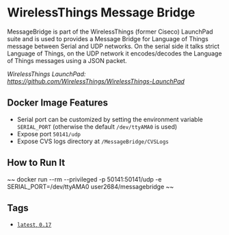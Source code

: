 # WirelessThings Message Bridge #

MessageBridge is part of the WirelessThings (former Ciseco) LaunchPad suite and is used to provides a Message Bridge for Language of Things 
message between Serial and UDP networks. 
On the serial side it talks strict Language of Things, on the UDP network it encodes/decodes the Language of Things messages using a JSON packet.

*WirelessThings LaunchPad: https://github.com/WirelessThings/WirelessThings-LaunchPad*

## Docker Image Features ##

* Serial port can be customized by setting the environment variable `SERIAL_PORT` (otherwise the default `/dev/ttyAMA0` is used)
* Expose port `50141/udp`
* Expose CVS logs directory at `/MessageBridge/CVSLogs`

## How to Run It ##

~~
docker run --rm --privileged -p 50141:50141/udp -e SERIAL_PORT=/dev/ttyAMA0 user2684/messagebridge
~~

## Tags ##
* [`latest`, `0.17`](https://github.com/user2684/messagebridge-docker/blob/master/Dockerfile)

